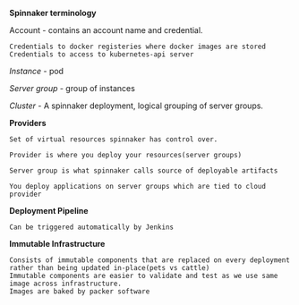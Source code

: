 **Spinnaker terminology**

Account - contains an account name and credential.
 
    Credentials to docker registeries where docker images are stored
    Credentials to access to kubernetes-api server

_Instance_ - pod

_Server group_ - group of instances

_Cluster_ - A spinnaker deployment, logical grouping of server groups.

**Providers** 

    Set of virtual resources spinnaker has control over. 
    
    Provider is where you deploy your resources(server groups)
    
    Server group is what spinnaker calls source of deployable artifacts
    
    You deploy applications on server groups which are tied to cloud provider

**Deployment Pipeline**
    
    Can be triggered automatically by Jenkins

**Immutable Infrastructure** 

    Consists of immutable components that are replaced on every deployment rather than being updated in-place(pets vs cattle)
    Immutable components are easier to validate and test as we use same image across infrastructure.
    Images are baked by packer software 
